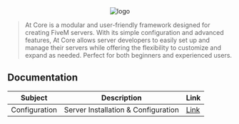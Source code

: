 <div align="center">
  <img src="https://i.postimg.cc/dtSNctm9/at-core-banner.png" alt="logo">
</div>

> At Core is a modular and user-friendly framework designed for creating FiveM servers. With its simple configuration and advanced features, At Core allows server developers to easily set up and manage their servers while offering the flexibility to customize and expand as needed. Perfect for both beginners and experienced users.

## Documentation

| Subject | Description | Link |
|-------|-------------|------|
| Configuration | Server Installation & Configuration | [Link](./docs/CONFIGURATION.md) |